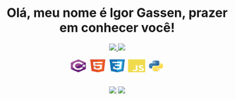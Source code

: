 <h1 align="center">
  Olá, meu nome é Igor Gassen, prazer em conhecer você!
</h1>

<div align="center">
  <a href="https://github.com/Kryotsz?tab=repositories">
    <img height="180em" src="https://github-readme-stats.vercel.app/api?username=kryotsz&count_private=true&show_icons=true&theme=github_dark" />
    <img height="180em" src="https://github-readme-stats.vercel.app/api/top-langs/?username=kryotsz&layout=compact&theme=github_dark" />
  </a>
</div>

<div style="display: inline_block" align="center"><br>
  <img alt="Csharp-Icon" height="30" width="40" src="https://raw.githubusercontent.com/devicons/devicon/master/icons/csharp/csharp-original.svg">
  <img alt="HTML-Icon" height="30" width="40" src="https://raw.githubusercontent.com/devicons/devicon/master/icons/html5/html5-original.svg">
  <img alt="CSS-Icon" height="30" width="40" src="https://raw.githubusercontent.com/devicons/devicon/master/icons/css3/css3-original.svg">
  <img alt="JavaScript-Icon" height="30" width="40" src="https://raw.githubusercontent.com/devicons/devicon/master/icons/javascript/javascript-plain.svg">
  <img alt="Python-Icon" height="30" width="40" src="https://raw.githubusercontent.com/devicons/devicon/master/icons/python/python-original.svg">
</div>

##

<div align="center"> 
  <a href = "mailto:igorhgassen@gmail.com"><img src="https://img.shields.io/badge/Gmail-D14836?style=for-the-badge&logo=gmail&logoColor=white" target="_blank"></a>
  <a href="https://www.linkedin.com/in/igor-hoffmann-gassen-018aa1237" target="_blank"><img src="https://img.shields.io/badge/-LinkedIn-%230077B5?style=for-the-badge&logo=linkedin&logoColor=white" target="_blank"></a> 
</div>
